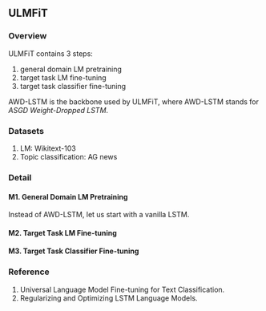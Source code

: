 ## ULMFiT

### Overview

ULMFiT contains 3 steps:

1. general domain LM pretraining
2. target task LM fine-tuning
3. target task classifier fine-tuning

AWD-LSTM is the backbone used by ULMFiT, where AWD-LSTM stands for *ASGD Weight-Dropped LSTM*.

### Datasets

1. LM: Wikitext-103
2. Topic classification: AG news

### Detail

#### M1. General Domain LM Pretraining

Instead of AWD-LSTM, let us start with a vanilla LSTM.

#### M2. Target Task LM Fine-tuning

#### M3. Target Task Classifier Fine-tuning

### Reference

1. Universal Language Model Fine-tuning for Text Classification.
2. Regularizing and Optimizing LSTM Language Models.
